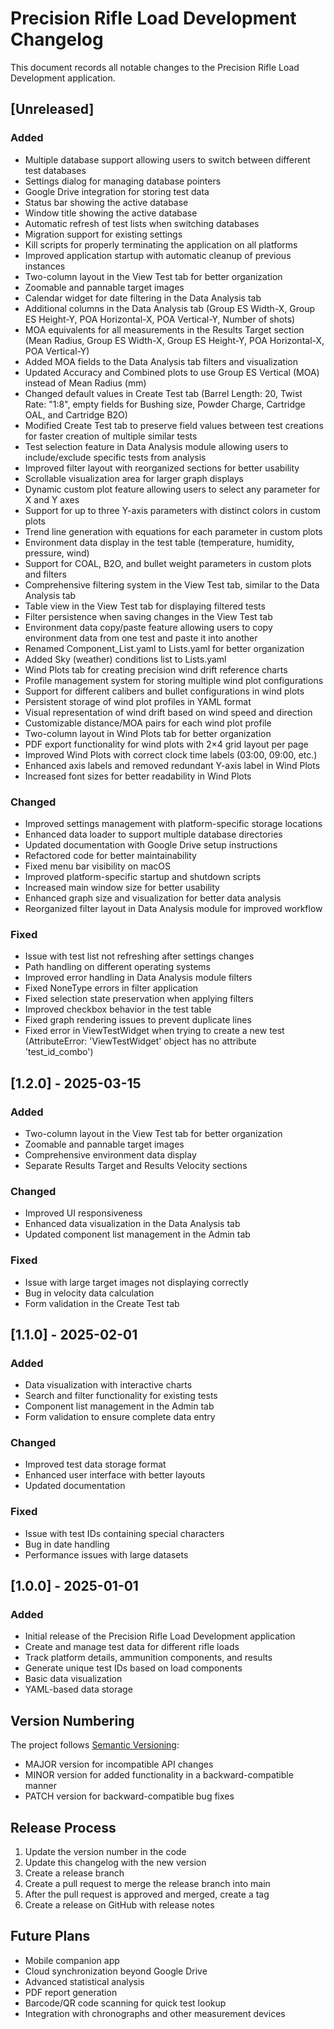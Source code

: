 # Precision Rifle Load Development Changelog

This document records all notable changes to the Precision Rifle Load Development application.

## [Unreleased]

### Added
- Multiple database support allowing users to switch between different test databases
- Settings dialog for managing database pointers
- Google Drive integration for storing test data
- Status bar showing the active database
- Window title showing the active database
- Automatic refresh of test lists when switching databases
- Migration support for existing settings
- Kill scripts for properly terminating the application on all platforms
- Improved application startup with automatic cleanup of previous instances
- Two-column layout in the View Test tab for better organization
- Zoomable and pannable target images
- Calendar widget for date filtering in the Data Analysis tab
- Additional columns in the Data Analysis tab (Group ES Width-X, Group ES Height-Y, POA Horizontal-X, POA Vertical-Y, Number of shots)
- MOA equivalents for all measurements in the Results Target section (Mean Radius, Group ES Width-X, Group ES Height-Y, POA Horizontal-X, POA Vertical-Y)
- Added MOA fields to the Data Analysis tab filters and visualization
- Updated Accuracy and Combined plots to use Group ES Vertical (MOA) instead of Mean Radius (mm)
- Changed default values in Create Test tab (Barrel Length: 20, Twist Rate: "1:8", empty fields for Bushing size, Powder Charge, Cartridge OAL, and Cartridge B2O)
- Modified Create Test tab to preserve field values between test creations for faster creation of multiple similar tests
- Test selection feature in Data Analysis module allowing users to include/exclude specific tests from analysis
- Improved filter layout with reorganized sections for better usability
- Scrollable visualization area for larger graph displays
- Dynamic custom plot feature allowing users to select any parameter for X and Y axes
- Support for up to three Y-axis parameters with distinct colors in custom plots
- Trend line generation with equations for each parameter in custom plots
- Environment data display in the test table (temperature, humidity, pressure, wind)
- Support for COAL, B2O, and bullet weight parameters in custom plots and filters
- Comprehensive filtering system in the View Test tab, similar to the Data Analysis tab
- Table view in the View Test tab for displaying filtered tests
- Filter persistence when saving changes in the View Test tab
- Environment data copy/paste feature allowing users to copy environment data from one test and paste it into another
- Renamed Component_List.yaml to Lists.yaml for better organization
- Added Sky (weather) conditions list to Lists.yaml
- Wind Plots tab for creating precision wind drift reference charts
- Profile management system for storing multiple wind plot configurations
- Support for different calibers and bullet configurations in wind plots
- Persistent storage of wind plot profiles in YAML format
- Visual representation of wind drift based on wind speed and direction
- Customizable distance/MOA pairs for each wind plot profile
- Two-column layout in Wind Plots tab for better organization
- PDF export functionality for wind plots with 2×4 grid layout per page
- Improved Wind Plots with correct clock time labels (03:00, 09:00, etc.)
- Enhanced axis labels and removed redundant Y-axis label in Wind Plots
- Increased font sizes for better readability in Wind Plots

### Changed
- Improved settings management with platform-specific storage locations
- Enhanced data loader to support multiple database directories
- Updated documentation with Google Drive setup instructions
- Refactored code for better maintainability
- Fixed menu bar visibility on macOS
- Improved platform-specific startup and shutdown scripts
- Increased main window size for better usability
- Enhanced graph size and visualization for better data analysis
- Reorganized filter layout in Data Analysis module for improved workflow

### Fixed
- Issue with test list not refreshing after settings changes
- Path handling on different operating systems
- Improved error handling in Data Analysis module filters
- Fixed NoneType errors in filter application
- Fixed selection state preservation when applying filters
- Improved checkbox behavior in the test table
- Fixed graph rendering issues to prevent duplicate lines
- Fixed error in ViewTestWidget when trying to create a new test (AttributeError: 'ViewTestWidget' object has no attribute 'test_id_combo')

## [1.2.0] - 2025-03-15

### Added
- Two-column layout in the View Test tab for better organization
- Zoomable and pannable target images
- Comprehensive environment data display
- Separate Results Target and Results Velocity sections

### Changed
- Improved UI responsiveness
- Enhanced data visualization in the Data Analysis tab
- Updated component list management in the Admin tab

### Fixed
- Issue with large target images not displaying correctly
- Bug in velocity data calculation
- Form validation in the Create Test tab

## [1.1.0] - 2025-02-01

### Added
- Data visualization with interactive charts
- Search and filter functionality for existing tests
- Component list management in the Admin tab
- Form validation to ensure complete data entry

### Changed
- Improved test data storage format
- Enhanced user interface with better layouts
- Updated documentation

### Fixed
- Issue with test IDs containing special characters
- Bug in date handling
- Performance issues with large datasets

## [1.0.0] - 2025-01-01

### Added
- Initial release of the Precision Rifle Load Development application
- Create and manage test data for different rifle loads
- Track platform details, ammunition components, and results
- Generate unique test IDs based on load components
- Basic data visualization
- YAML-based data storage

## Version Numbering

The project follows [Semantic Versioning](https://semver.org/):

- MAJOR version for incompatible API changes
- MINOR version for added functionality in a backward-compatible manner
- PATCH version for backward-compatible bug fixes

## Release Process

1. Update the version number in the code
2. Update this changelog with the new version
3. Create a release branch
4. Create a pull request to merge the release branch into main
5. After the pull request is approved and merged, create a tag
6. Create a release on GitHub with release notes

## Future Plans

- Mobile companion app
- Cloud synchronization beyond Google Drive
- Advanced statistical analysis
- PDF report generation
- Barcode/QR code scanning for quick test lookup
- Integration with chronographs and other measurement devices
